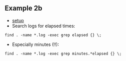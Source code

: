 
## Example 2b

* [setup](./Example2b_setup.md) 
* Search logs for elapsed times:

```
find . -name *.log -exec grep elapsed {} \; 
```

* Especially minutes (!!):

```
find . -name *.log -exec grep minutes.*elapsed {} \; 
```
